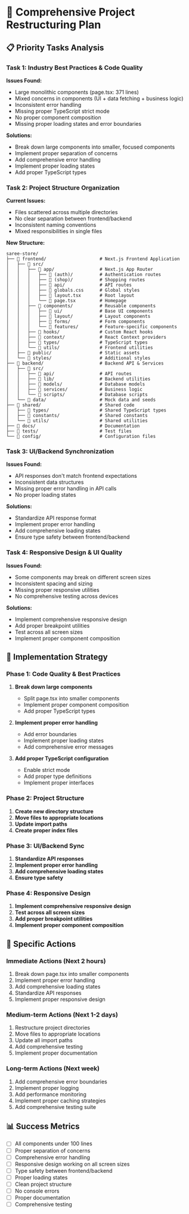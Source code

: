 # 🎯 Comprehensive Project Restructuring Plan

## 📋 Priority Tasks Analysis

### Task 1: Industry Best Practices & Code Quality
**Issues Found:**
- Large monolithic components (page.tsx: 371 lines)
- Mixed concerns in components (UI + data fetching + business logic)
- Inconsistent error handling
- Missing proper TypeScript strict mode
- No proper component composition
- Missing proper loading states and error boundaries

**Solutions:**
- Break down large components into smaller, focused components
- Implement proper separation of concerns
- Add comprehensive error handling
- Implement proper loading states
- Add proper TypeScript types

### Task 2: Project Structure Organization
**Current Issues:**
- Files scattered across multiple directories
- No clear separation between frontend/backend
- Inconsistent naming conventions
- Mixed responsibilities in single files

**New Structure:**
```
saree-store/
├── 📁 frontend/                    # Next.js Frontend Application
│   ├── 📁 src/
│   │   ├── 📁 app/                 # Next.js App Router
│   │   │   ├── 📁 (auth)/          # Authentication routes
│   │   │   ├── 📁 (shop)/          # Shopping routes
│   │   │   ├── 📁 api/             # API routes
│   │   │   ├── 📁 globals.css      # Global styles
│   │   │   ├── 📁 layout.tsx       # Root layout
│   │   │   └── 📁 page.tsx         # Homepage
│   │   ├── 📁 components/          # Reusable components
│   │   │   ├── 📁 ui/              # Base UI components
│   │   │   ├── 📁 layout/          # Layout components
│   │   │   ├── 📁 forms/           # Form components
│   │   │   └── 📁 features/        # Feature-specific components
│   │   ├── 📁 hooks/               # Custom React hooks
│   │   ├── 📁 context/             # React Context providers
│   │   ├── 📁 types/               # TypeScript types
│   │   └── 📁 utils/               # Frontend utilities
│   ├── 📁 public/                  # Static assets
│   └── 📁 styles/                  # Additional styles
├── 📁 backend/                     # Backend API & Services
│   ├── 📁 src/
│   │   ├── 📁 api/                 # API routes
│   │   ├── 📁 lib/                 # Backend utilities
│   │   ├── 📁 models/              # Database models
│   │   ├── 📁 services/            # Business logic
│   │   └── 📁 scripts/             # Database scripts
│   └── 📁 data/                    # Mock data and seeds
├── 📁 shared/                      # Shared code
│   ├── 📁 types/                   # Shared TypeScript types
│   ├── 📁 constants/               # Shared constants
│   └── 📁 utils/                   # Shared utilities
├── 📁 docs/                        # Documentation
├── 📁 tests/                       # Test files
└── 📁 config/                      # Configuration files
```

### Task 3: UI/Backend Synchronization
**Issues Found:**
- API responses don't match frontend expectations
- Inconsistent data structures
- Missing proper error handling in API calls
- No proper loading states

**Solutions:**
- Standardize API response format
- Implement proper error handling
- Add comprehensive loading states
- Ensure type safety between frontend/backend

### Task 4: Responsive Design & UI Quality
**Issues Found:**
- Some components may break on different screen sizes
- Inconsistent spacing and sizing
- Missing proper responsive utilities
- No comprehensive testing across devices

**Solutions:**
- Implement comprehensive responsive design
- Add proper breakpoint utilities
- Test across all screen sizes
- Implement proper component composition

## 🔄 Implementation Strategy

### Phase 1: Code Quality & Best Practices
1. **Break down large components**
   - Split page.tsx into smaller components
   - Implement proper component composition
   - Add proper TypeScript types

2. **Implement proper error handling**
   - Add error boundaries
   - Implement proper loading states
   - Add comprehensive error messages

3. **Add proper TypeScript configuration**
   - Enable strict mode
   - Add proper type definitions
   - Implement proper interfaces

### Phase 2: Project Structure
1. **Create new directory structure**
2. **Move files to appropriate locations**
3. **Update import paths**
4. **Create proper index files**

### Phase 3: UI/Backend Sync
1. **Standardize API responses**
2. **Implement proper error handling**
3. **Add comprehensive loading states**
4. **Ensure type safety**

### Phase 4: Responsive Design
1. **Implement comprehensive responsive design**
2. **Test across all screen sizes**
3. **Add proper breakpoint utilities**
4. **Implement proper component composition**

## 🎯 Specific Actions

### Immediate Actions (Next 2 hours)
1. Break down page.tsx into smaller components
2. Implement proper error handling
3. Add comprehensive loading states
4. Standardize API responses
5. Implement proper responsive design

### Medium-term Actions (Next 1-2 days)
1. Restructure project directories
2. Move files to appropriate locations
3. Update all import paths
4. Add comprehensive testing
5. Implement proper documentation

### Long-term Actions (Next week)
1. Add comprehensive error boundaries
2. Implement proper logging
3. Add performance monitoring
4. Implement proper caching strategies
5. Add comprehensive testing suite

## 📊 Success Metrics
- [ ] All components under 100 lines
- [ ] Proper separation of concerns
- [ ] Comprehensive error handling
- [ ] Responsive design working on all screen sizes
- [ ] Type safety between frontend/backend
- [ ] Proper loading states
- [ ] Clean project structure
- [ ] No console errors
- [ ] Proper documentation
- [ ] Comprehensive testing 